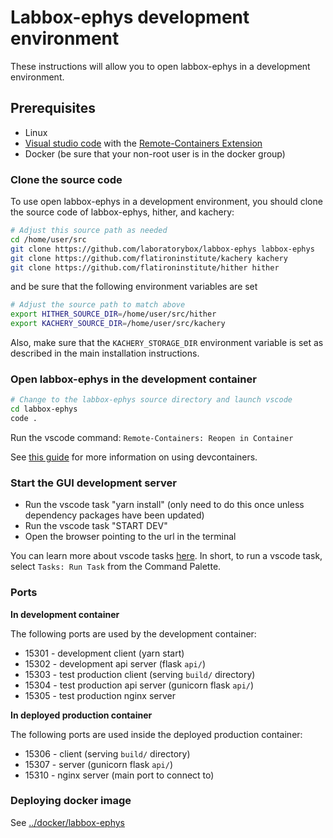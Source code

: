 # Labbox-ephys development environment

These instructions will allow you to open labbox-ephys in a development environment.

## Prerequisites

* Linux
* [Visual studio code](https://code.visualstudio.com/) with the [Remote-Containers Extension](https://code.visualstudio.com/docs/remote/containers)
* Docker (be sure that your non-root user is in the docker group)

### Clone the source code

To use open labbox-ephys in a development environment, you should clone the source code of labbox-ephys, hither, and kachery:

```bash
# Adjust this source path as needed
cd /home/user/src
git clone https://github.com/laboratorybox/labbox-ephys labbox-ephys
git clone https://github.com/flatironinstitute/kachery kachery
git clone https://github.com/flatironinstitute/hither hither
```

and be sure that the following environment variables are set
```bash
# Adjust the source path to match above
export HITHER_SOURCE_DIR=/home/user/src/hither
export KACHERY_SOURCE_DIR=/home/user/src/kachery
```

Also, make sure that the `KACHERY_STORAGE_DIR` environment variable is set as described in the main installation instructions.

### Open labbox-ephys in the development container

```bash
# Change to the labbox-ephys source directory and launch vscode
cd labbox-ephys
code .
```

Run the vscode command: `Remote-Containers: Reopen in Container`

See [this guide](https://github.com/flatironinstitute/learn-sciware-dev/blob/master/07_RemoteWork/vscode/remote_containers.md) for more information on using devcontainers.

### Start the GUI development server

* Run the vscode task "yarn install" (only need to do this once unless dependency packages have been updated)
* Run the vscode task "START DEV"
* Open the browser pointing to the url in the terminal

You can learn more about vscode tasks [here](https://code.visualstudio.com/docs/editor/tasks). In short, to run a vscode task, select `Tasks: Run Task` from the Command Palette.

### Ports

**In development container**

The following ports are used by the development container:

* 15301 - development client (yarn start)
* 15302 - development api server (flask `api/`)
* 15303 - test production client (serving `build/` directory)
* 15304 - test production api server (gunicorn flask `api/`)
* 15305 - test production nginx server

**In deployed production container**

The following ports are used inside the deployed production container:

* 15306 - client (serving `build/` directory)
* 15307 - server (gunicorn flask `api/`)
* 15310 - nginx server (main port to connect to)

### Deploying docker image

See [../docker/labbox-ephys](../docker/labbox-ephys)